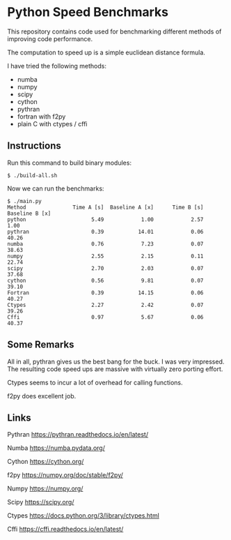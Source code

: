 # Python Speed Benchmarks


This repository contains code used for benchmarking different methods
of improving code performance.

The computation to speed up is a simple euclidean distance formula.

I have tried the following methods:

* numba
* numpy
* scipy
* cython
* pythran
* fortran with f2py
* plain C with ctypes / cffi

## Instructions


Run this command to build binary modules:

	$ ./build-all.sh

Now we can run the benchmarks:

	$ ./main.py 
	Method               Time A [s]  Baseline A [x]      Time B [s]  Baseline B [x]
	python                     5.49            1.00            2.57            1.00
	pythran                    0.39           14.01            0.06           40.26
	numba                      0.76            7.23            0.07           38.63
	numpy                      2.55            2.15            0.11           22.74
	scipy                      2.70            2.03            0.07           37.68
	cython                     0.56            9.81            0.07           39.10
	Fortran                    0.39           14.15            0.06           40.27
	Ctypes                     2.27            2.42            0.07           39.26
	Cffi                       0.97            5.67            0.06           40.37

## Some Remarks

All in all, pythran gives us the best bang for the buck. I was very impressed. The resulting code speed ups are massive with virtually zero porting effort.

Ctypes seems to incur a lot of overhead for calling functions.

f2py does excellent job.

## Links

Pythran
https://pythran.readthedocs.io/en/latest/

Numba
https://numba.pydata.org/

Cython
https://cython.org/

f2py
https://numpy.org/doc/stable/f2py/

Numpy
https://numpy.org/

Scipy
https://scipy.org/

Ctypes
https://docs.python.org/3/library/ctypes.html

Cffi
https://cffi.readthedocs.io/en/latest/
